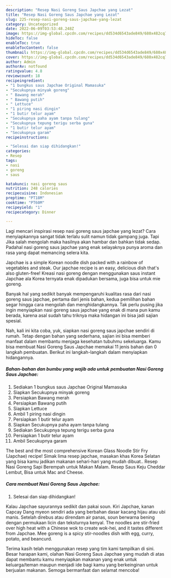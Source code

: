 ```yaml
---
description: "Resep Nasi Goreng Saus Japchae yang Lezat"
title: "Resep Nasi Goreng Saus Japchae yang Lezat"
slug: 225-resep-nasi-goreng-saus-japchae-yang-lezat
category: Uncategorized
date: 2022-06-09T03:53:48.248Z
image: https://img-global.cpcdn.com/recipes/dd534d6543ade849/680x482cq70/nasi-goreng-saus-japchae-foto-resep-utama.jpg
hideToc: false
enableToc: true
enableTocContent: false
thumbnail: https://img-global.cpcdn.com/recipes/dd534d6543ade849/680x482cq70/nasi-goreng-saus-japchae-foto-resep-utama.jpg
cover: https://img-global.cpcdn.com/recipes/dd534d6543ade849/680x482cq70/nasi-goreng-saus-japchae-foto-resep-utama.jpg
author: Admin
authorAv: notfound
ratingvalue: 4.8
reviewcount: 18
recipeingredient:
- "1 bungkus saus Japchae Original Mamasuka"
- "Secukupnya minyak goreng"
- " Bawang merah"
- " Bawang putih"
- " Lettuce"
- "1 piring nasi dingin"
- "1 butir telur ayam"
- "Secukupnya paha ayam tanpa tulang"
- "Secukupnya tepung terigu serba guna"
- "1 butir telur ayam"
- "Secukupnya garam"
recipeinstructions:

- "Selesai dan siap dihidangkan!"
categories:
- Resep
tags:
- nasi
- goreng
- saus

katakunci: nasi goreng saus 
nutrition: 248 calories
recipecuisine: Indonesian
preptime: "PT18M"
cooktime: "PT60M"
recipeyield: "1"
recipecategory: Dinner

---
```



Lagi mencari inspirasi resep nasi goreng saus japchae yang lezat? Cara menyiapkannya sangat tidak terlalu sulit namun tidak gampang juga. Tapi Jika salah mengolah maka hasilnya akan hambar dan bahkan tidak sedap. Padahal nasi goreng saus japchae yang enak selayaknya punya aroma dan rasa yang dapat memancing selera kita.


Japchae is a simple Korean noodle dish packed with a rainbow of vegetables and steak. Our japchae recipe is an easy, delicious dish that&#39;s also gluten-free! Kreasi nasi goreng dengan menggunakan saus instant Japchae ala Korea ternyata enak dipadukan bersama, juga bisa untuk mie goreng.

Banyak hal yang sedikit banyak mempengaruhi kualitas rasa dari nasi goreng saus japchae, pertama dari jenis bahan, kedua pemilihan bahan segar hingga cara mengolah dan menghidangkannya. Tak perlu pusing jika ingin menyiapkan nasi goreng saus japchae yang enak di mana pun kamu berada, karena asal sudah tahu triknya maka hidangan ini bisa jadi sajian spesial.


Nah, kali ini kita coba, yuk, siapkan nasi goreng saus japchae sendiri di rumah. Tetap dengan bahan yang sederhana, sajian ini bisa memberi manfaat dalam membantu menjaga kesehatan tubuhmu sekeluarga. Kamu bisa membuat Nasi Goreng Saus Japchae memakai 11 jenis bahan dan 0 langkah pembuatan. Berikut ini langkah-langkah dalam menyiapkan hidangannya.

<!--inarticleads1-->

##### Bahan-bahan dan bumbu yang wajib ada untuk pembuatan Nasi Goreng Saus Japchae:

1. Sediakan 1 bungkus saus Japchae Original Mamasuka
1. Siapkan Secukupnya minyak goreng
1. Persiapkan  Bawang merah
1. Persiapkan  Bawang putih
1. Siapkan  Lettuce
1. Ambil 1 piring nasi dingin
1. Persiapkan 1 butir telur ayam
1. Siapkan Secukupnya paha ayam tanpa tulang
1. Sediakan Secukupnya tepung terigu serba guna
1. Persiapkan 1 butir telur ayam
1. Ambil Secukupnya garam


The best and the most comprehensive Korean Glass Noodle Stir Fry (Japchae) recipe! Simak lima resep japchae, masakan khas Korea Selatan yang bisa kamu jadikan makanan sehari-hari yang mudah dibuat.. Resep Nasi Goreng Sapi Berempah untuk Makan Malam. Resep Saus Keju Cheddar Lembut, Bisa untuk Mac and Cheese. 

<!--inarticleads2-->

##### Cara membuat Nasi Goreng Saus Japchae:


1. Selesai dan siap dihidangkan!

Kalau Japchae sayurannya sedikit dan pakai soun. Kiri Japchae, kanan Capcay Dang myeon sendiri ada yang berbahan dasar kacang hijau atau ubi manis. Setelah direbus atau direndam air panas, soun berwarna bening dengan permukaan licin dan teksturnya kenyal. The noodles are stir-fried over high heat with a Chinese wok to create wok-hei, and it tastes different from Japchae. Mee goreng is a spicy stir-noodles dish with egg, curry, potato, and beancurd. 

Terima kasih telah menggunakan resep yang tim kami tampilkan di sini. Besar harapan kami, olahan Nasi Goreng Saus Japchae yang mudah di atas dapat membantu kamu menyiapkan makanan yang enak untuk keluarga/teman maupun menjadi ide bagi kamu yang berkeinginan untuk berjualan makanan. Semoga bermanfaat dan selamat mencoba!
